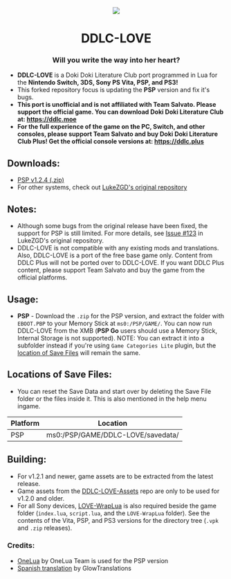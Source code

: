 <div align="center">
  <img src="https://github.com/LukeZGD/DDLC-LOVE/raw/ddlclove/logo.png"/>
  <h1>DDLC-LOVE</h1>
  <h3>Will you write the way into her heart?</h3>
</div>

- **DDLC-LOVE** is a Doki Doki Literature Club port programmed in Lua for the **Nintendo Switch, 3DS, Sony PS Vita, PSP, and PS3!**
- This forked repository focus is updating the **PSP** version and fix it's bugs.
- **This port is unofficial and is not affiliated with Team Salvato. Please support the official game. You can download Doki Doki Literature Club at: https://ddlc.moe**
- **For the full experience of the game on the PC, Switch, and other consoles, please support Team Salvato and buy Doki Doki Literature Club Plus! Get the official console versions at: https://ddlc.plus**

## Downloads:
- [PSP v1.2.4 (.zip)](https://github.com/FagnerLSantos/DDLC-LOVE/releases/download/v1.2.4/DDLC-LOVE-PSP.zip)
- For other systems, check out [LukeZGD's original repository](https://github.com/LukeZGD/DDLC-LOVE#downloads)

## Notes:
- Although some bugs from the original release have been fixed, the support for PSP is still limited. For more details, see [Issue #123](https://github.com/LukeZGD/DDLC-LOVE/issues/123) in LukeZGD's original repository.
- DDLC-LOVE is not compatible with any existing mods and translations. Also, DDLC-LOVE is a port of the free base game only. Content from DDLC Plus will not be ported over to DDLC-LOVE. If you want DDLC Plus content, please support Team Salvato and buy the game from the official platforms.

## Usage:
- **PSP** - Download the `.zip` for the PSP version, and extract the folder with `EBOOT.PBP` to your Memory Stick at `ms0:/PSP/GAME/`. You can now run DDLC-LOVE from the XMB (**PSP Go** users should use a Memory Stick, Internal Storage is not supported).
NOTE: You can extract it into a subfolder instead if you're using `Game Categories Lite` plugin, but the [location of Save Files](https://github.com/FagnerLSantos/DDLC-LOVE#locations-of-save-files) will remain the same.


## Locations of Save Files:
- You can reset the Save Data and start over by deleting the Save File folder or the files inside it. This is also mentioned in the help menu ingame.

| Platform | Location                            |
|----------|-------------------------------------|
| PSP      | ms0:/PSP/GAME/DDLC-LOVE/savedata/   |

## Building:
- For v1.2.1 and newer, game assets are to be extracted from the latest release.
- Game assets from the [DDLC-LOVE-Assets](https://github.com/LukeZGD/DDLC-LOVE-Assets) repo are only to be used for v1.2.0 and older.
- For all Sony devices, [LOVE-WrapLua](https://github.com/LukeZGD/LOVE-WrapLua) is also required beside the game folder (`index.lua`, `script.lua`, and the `LOVE-WrapLua` folder). See the contents of the Vita, PSP, and PS3 versions for the directory tree (`.vpk` and `.zip` releases).

### Credits:
- [OneLua](http://onelua.x10.mx/) by OneLua Team is used for the PSP version
- [Spanish translation](https://tradusquare.es/ficha.php?ddlc) by GlowTranslations